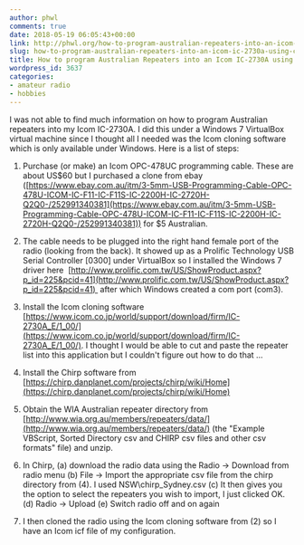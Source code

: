 ```yaml
---
author: phwl
comments: true
date: 2018-05-19 06:05:43+00:00
link: http://phwl.org/how-to-program-australian-repeaters-into-an-icom-ic-2730a-using-chirp/
slug: how-to-program-australian-repeaters-into-an-icom-ic-2730a-using-chirp
title: How to program Australian Repeaters into an Icom IC-2730A using Chirp
wordpress_id: 3637
categories:
- amateur radio
- hobbies
---
```


I was not able to find much information on how to program Australian repeaters into my Icom IC-2730A. I did this under a Windows 7 VirtualBox virtual machine since I thought all I needed was the Icom cloning software which is only available under Windows. Here is a list of steps:

1. Purchase (or make) an Icom OPC-478UC programming cable. These are about US$60 but I purchased a clone from ebay ([https://www.ebay.com.au/itm/3-5mm-USB-Programming-Cable-OPC-478U-ICOM-IC-F11-IC-F11S-IC-2200H-IC-2720H-Q2Q0-/252991340381](https://www.ebay.com.au/itm/3-5mm-USB-Programming-Cable-OPC-478U-ICOM-IC-F11-IC-F11S-IC-2200H-IC-2720H-Q2Q0-/252991340381)) for $5 Australian.

2. The cable needs to be plugged into the right hand female port of the radio (looking from the back). It showed up as a Prolific Technology USB Serial Controller [0300] under VirtualBox so I installed the Windows 7 driver here  [http://www.prolific.com.tw/US/ShowProduct.aspx?p_id=225&pcid=41](http://www.prolific.com.tw/US/ShowProduct.aspx?p_id=225&pcid=41)  after which Windows created a com port (com3).

3. Install the Icom cloning software [https://www.icom.co.jp/world/support/download/firm/IC-2730A_E/1_00/](https://www.icom.co.jp/world/support/download/firm/IC-2730A_E/1_00/). I thought I would be able to cut and paste the repeater list into this application but I couldn't figure out how to do that ...

4. Install the Chirp software from [https://chirp.danplanet.com/projects/chirp/wiki/Home](https://chirp.danplanet.com/projects/chirp/wiki/Home)

5. Obtain the WIA Australian repeater directory from [http://www.wia.org.au/members/repeaters/data/](http://www.wia.org.au/members/repeaters/data/) (the "Example VBScript, Sorted Directory csv and CHIRP csv files and other csv formats" file) and unzip.

6. In Chirp,
(a) download the radio data using the Radio -> Download from radio menu
(b) File -> Import the appropriate csv file from the chirp directory from (4). I used NSW\chirp_Sydney.csv
(c) It then gives you the option to select the repeaters you wish to import, I just clicked OK.
(d) Radio -> Upload
(e) Switch radio off and on again

7. I then cloned the radio using the Icom cloning software from (2) so I have an Icom icf file of my configuration.
